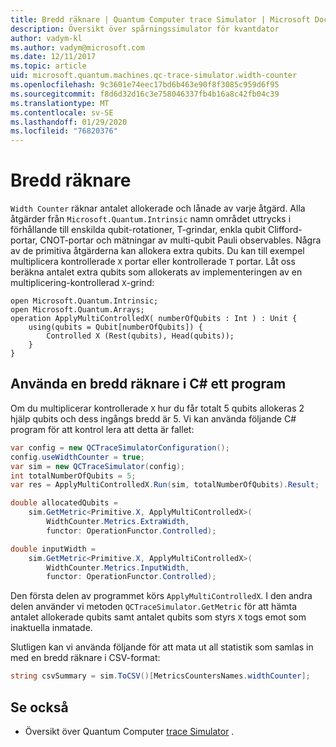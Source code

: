 ```yaml
---
title: Bredd räknare | Quantum Computer trace Simulator | Microsoft Docs
description: Översikt över spårningssimulator för kvantdator
author: vadym-kl
ms.author: vadym@microsoft.com
ms.date: 12/11/2017
ms.topic: article
uid: microsoft.quantum.machines.qc-trace-simulator.width-counter
ms.openlocfilehash: 9c3601e74eec17bd6b463e90f8f3085c959d6f95
ms.sourcegitcommit: f8d6d32d16c3e758046337fb4b16a8c42fb04c39
ms.translationtype: MT
ms.contentlocale: sv-SE
ms.lasthandoff: 01/29/2020
ms.locfileid: "76820376"
---
```

# <a name="width-counter"></a>Bredd räknare

`Width Counter` räknar antalet allokerade och lånade av varje åtgärd.
Alla åtgärder från `Microsoft.Quantum.Intrinsic` namn området uttrycks i förhållande till enskilda qubit-rotationer, T-grindar, enkla qubit Clifford-portar, CNOT-portar och mätningar av multi-qubit Pauli observables. Några av de primitiva åtgärderna kan allokera extra qubits. Du kan till exempel multiplicera kontrollerade `X` portar eller kontrollerade `T` portar. Låt oss beräkna antalet extra qubits som allokerats av implementeringen av en multiplicering-kontrollerad `X`-grind:

```qsharp
open Microsoft.Quantum.Intrinsic;
open Microsoft.Quantum.Arrays;
operation ApplyMultiControlledX( numberOfQubits : Int ) : Unit {
    using(qubits = Qubit[numberOfQubits]) {
        Controlled X (Rest(qubits), Head(qubits));
    } 
}
```

## <a name="using-width-counter-within-a-c-program"></a>Använda en bredd räknare i C# ett program

Om du multiplicerar kontrollerade `X` hur du får totalt 5 qubits allokeras 2 hjälp qubits och dess ingångs bredd är 5. Vi kan använda följande C# program för att kontrol lera att detta är fallet:

```csharp 
var config = new QCTraceSimulatorConfiguration();
config.useWidthCounter = true;
var sim = new QCTraceSimulator(config);
int totalNumberOfQubits = 5;
var res = ApplyMultiControlledX.Run(sim, totalNumberOfQubits).Result;

double allocatedQubits = 
    sim.GetMetric<Primitive.X, ApplyMultiControlledX>(
        WidthCounter.Metrics.ExtraWidth,
        functor: OperationFunctor.Controlled); 

double inputWidth =
    sim.GetMetric<Primitive.X, ApplyMultiControlledX>(
        WidthCounter.Metrics.InputWidth,
        functor: OperationFunctor.Controlled);
```

Den första delen av programmet körs `ApplyMultiControlledX`. I den andra delen använder vi metoden `QCTraceSimulator.GetMetric` för att hämta antalet allokerade qubits samt antalet qubits som styrs `X` togs emot som inaktuella inmatade. 

Slutligen kan vi använda följande för att mata ut all statistik som samlas in med en bredd räknare i CSV-format:
```csharp
string csvSummary = sim.ToCSV()[MetricsCountersNames.widthCounter];
```

## <a name="see-also"></a>Se också ##

- Översikt över Quantum Computer [trace Simulator](xref:microsoft.quantum.machines.qc-trace-simulator.intro) .
